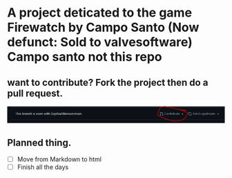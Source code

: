 # A project deticated to the game Firewatch by Campo Santo (Now defunct: Sold to valvesoftware) Campo santo not this repo

## want to contribute? Fork the project then do a pull request.
![Guide](https://raw.githubusercontent.com/SophiaAtkinson/SophiaAtkinson/main/cdn/contribute.PNG)

## Planned thing.
- [ ] Move from Markdown to html
- [ ] Finish all the days
